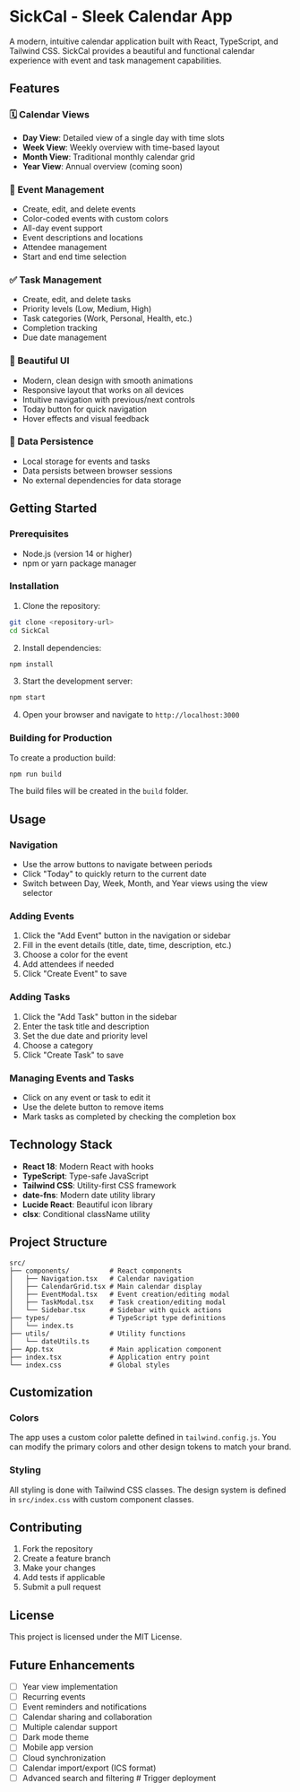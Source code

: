 # SickCal - Sleek Calendar App

A modern, intuitive calendar application built with React, TypeScript, and Tailwind CSS. SickCal provides a beautiful and functional calendar experience with event and task management capabilities.

## Features

### 🗓️ Calendar Views
- **Day View**: Detailed view of a single day with time slots
- **Week View**: Weekly overview with time-based layout
- **Month View**: Traditional monthly calendar grid
- **Year View**: Annual overview (coming soon)

### 📅 Event Management
- Create, edit, and delete events
- Color-coded events with custom colors
- All-day event support
- Event descriptions and locations
- Attendee management
- Start and end time selection

### ✅ Task Management
- Create, edit, and delete tasks
- Priority levels (Low, Medium, High)
- Task categories (Work, Personal, Health, etc.)
- Completion tracking
- Due date management

### 🎨 Beautiful UI
- Modern, clean design with smooth animations
- Responsive layout that works on all devices
- Intuitive navigation with previous/next controls
- Today button for quick navigation
- Hover effects and visual feedback

### 💾 Data Persistence
- Local storage for events and tasks
- Data persists between browser sessions
- No external dependencies for data storage

## Getting Started

### Prerequisites
- Node.js (version 14 or higher)
- npm or yarn package manager

### Installation

1. Clone the repository:
```bash
git clone <repository-url>
cd SickCal
```

2. Install dependencies:
```bash
npm install
```

3. Start the development server:
```bash
npm start
```

4. Open your browser and navigate to `http://localhost:3000`

### Building for Production

To create a production build:

```bash
npm run build
```

The build files will be created in the `build` folder.

## Usage

### Navigation
- Use the arrow buttons to navigate between periods
- Click "Today" to quickly return to the current date
- Switch between Day, Week, Month, and Year views using the view selector

### Adding Events
1. Click the "Add Event" button in the navigation or sidebar
2. Fill in the event details (title, date, time, description, etc.)
3. Choose a color for the event
4. Add attendees if needed
5. Click "Create Event" to save

### Adding Tasks
1. Click the "Add Task" button in the sidebar
2. Enter the task title and description
3. Set the due date and priority level
4. Choose a category
5. Click "Create Task" to save

### Managing Events and Tasks
- Click on any event or task to edit it
- Use the delete button to remove items
- Mark tasks as completed by checking the completion box

## Technology Stack

- **React 18**: Modern React with hooks
- **TypeScript**: Type-safe JavaScript
- **Tailwind CSS**: Utility-first CSS framework
- **date-fns**: Modern date utility library
- **Lucide React**: Beautiful icon library
- **clsx**: Conditional className utility

## Project Structure

```
src/
├── components/          # React components
│   ├── Navigation.tsx   # Calendar navigation
│   ├── CalendarGrid.tsx # Main calendar display
│   ├── EventModal.tsx   # Event creation/editing modal
│   ├── TaskModal.tsx    # Task creation/editing modal
│   └── Sidebar.tsx      # Sidebar with quick actions
├── types/               # TypeScript type definitions
│   └── index.ts
├── utils/               # Utility functions
│   └── dateUtils.ts
├── App.tsx              # Main application component
├── index.tsx            # Application entry point
└── index.css            # Global styles
```

## Customization

### Colors
The app uses a custom color palette defined in `tailwind.config.js`. You can modify the primary colors and other design tokens to match your brand.

### Styling
All styling is done with Tailwind CSS classes. The design system is defined in `src/index.css` with custom component classes.

## Contributing

1. Fork the repository
2. Create a feature branch
3. Make your changes
4. Add tests if applicable
5. Submit a pull request

## License

This project is licensed under the MIT License.

## Future Enhancements

- [ ] Year view implementation
- [ ] Recurring events
- [ ] Event reminders and notifications
- [ ] Calendar sharing and collaboration
- [ ] Multiple calendar support
- [ ] Dark mode theme
- [ ] Mobile app version
- [ ] Cloud synchronization
- [ ] Calendar import/export (ICS format)
- [ ] Advanced search and filtering # Trigger deployment
